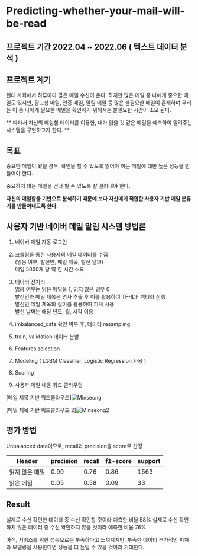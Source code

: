 # Predicting-whether-your-mail-will-be-read

## 프로젝트 기간 2022.04 ~ 2022.06 ( 텍스트 데이터 분석 )

## 프로젝트 계기
현대 사회에서 하루마다 많은 메일 수신이 온다. 하지만 많은 메일 중 나에게 중요한 메일도 있지만, 광고성 메일, 인증 메일, 알림 메일 등 많은 불필요한 메일이 존재하며 우리는 이 중 나에게 필요한 메일을 확인하기 위해서는 불필요한 시간이 소모 된다.



** 따라서 자신의 메일함 데이터를 이용한, 내가 읽을 것 같은 메일을 예측하여 알려주는 시스템을 구현하고자 한다. **



## 목표


중요한 메일이 왔을 경우, 확인을 할 수 있도록 읽어야 하는 메일에 대한 높은 성능을 만들어야 한다.

중요하지 않은 메일을 건너 뛸 수 있도록 잘 걸러내야 한다.

**자신의 메일함을 기반으로 분석하기 때문에 보다 자신에게 적합한 사용자 기반 메일 분류기를 만들어내도록 한다.**

## **사용자 기반 네이버 메일 알림 시스템 방법론**

1. 네이버 메일 자동 로그인


2. 크롤링을 통한 사용자의 메일 데이터를 수집 <br/>
    (읽음 여부, 발신인, 메일 제목, 발신 날짜)  <br/>
    메일 5000개 당 약 한 시간 소요
    
    
3. 데이터 전처리 <br/>
    읽음 여부는 읽은 메일을 1, 읽지 않은 경우 0 <br/>
    발신인과 메일 제목은 명사 추출 후 이를 활용하여 TF-IDF 벡터화 진행 <br/>
    발신인 메일 제목의 길이를 활용하여 피쳐 사용 <br/>
    발신 날짜는 해당 년도, 월, 시각 이용


4. imbalanced_data 확인 여부 후, 데이터 resampling 


5. train, validation 데이터 분할


6. Features selection


7. Modeling ( LGBM Classifier, Logistic Regression 사용 )


8. Scoring


9. 사용자 메일 내용 워드 클라우딩


[메일 제목 기반 워드클라우드]![Minseong](https://user-images.githubusercontent.com/91547241/216985220-55ca6a36-28ee-4b23-9171-21a5948fb749.png)


[메일 제목 기반 워드클라우드 2]![Minseong2](https://user-images.githubusercontent.com/91547241/216985246-1864fec1-c4d9-45dd-bb12-bcc2f5eb23f4.png)



## 평가 방법


Unbalanced data이므로, recall과 precision을 score로 산정



Header|precision|recall|f1-score|support
---|---|---|---|---|
읽지 않은 메일|0.99|0.76|0.86|1563|
읽은 메일|0.05|0.58|0.09|33|


## Result

실제로 수신 확인한 데이터 중 수신 확인할 것이라 예측한 비율 58%
실제로 수신 확인하지 않은 데이터 중 수신 확인하지 않을 것이라 예측한 비율 76%

아직, 서비스를 위한 성능으로는 부족하다고 느껴지지만, 부족한 데이터 추가적인 피쳐와 모델링을 사용한다면 성능을 더 높일 수 있을 것이라 기대한다.
